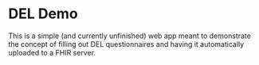 # DEL Demo
This is a simple (and currently unfinished) web app meant to demonstrate the
concept of filling out DEL questionnaires and having it automatically uploaded
to a FHIR server.